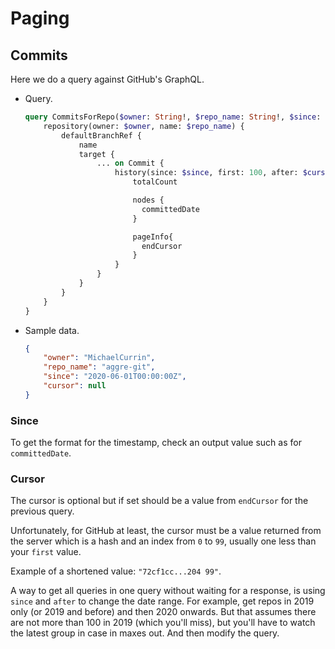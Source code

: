 # Paging


## Commits

Here we do a query against GitHub's GraphQL.

- Query.
	```graphql
	query CommitsForRepo($owner: String!, $repo_name: String!, $since: GitTimestamp, $cursor: String) {
		repository(owner: $owner, name: $repo_name) {
			defaultBranchRef {
				name
				target {
					... on Commit {
						history(since: $since, first: 100, after: $cursor) {
							totalCount

							nodes {
							  committedDate
							}

							pageInfo{
							  endCursor
							}
						}
					}
				}
			}
		}
	}
	```
- Sample data.
	```json
	{
	    "owner": "MichaelCurrin",
  		"repo_name": "aggre-git",
		"since": "2020-06-01T00:00:00Z",
		"cursor": null
	}
	```

### Since

To get the format for the timestamp, check an output value such as for `committedDate`.


### Cursor

The cursor is optional but if set should be a value from `endCursor` for the previous query.

Unfortunately, for GitHub at least, the cursor must be a value returned from the server which is a hash and an index from `0` to `99`, usually one less than your `first` value.

Example of a shortened value: `"72cf1cc...204 99"`.

A way to get all queries in one query without waiting for a response, is using `since` and `after` to change the date range. For example, get repos in 2019 only (or 2019 and before) and then 2020 onwards. But that assumes there are not more than 100 in 2019 (which you'll miss), but you'll have to watch the latest group in case in maxes out. And then modify the query.
